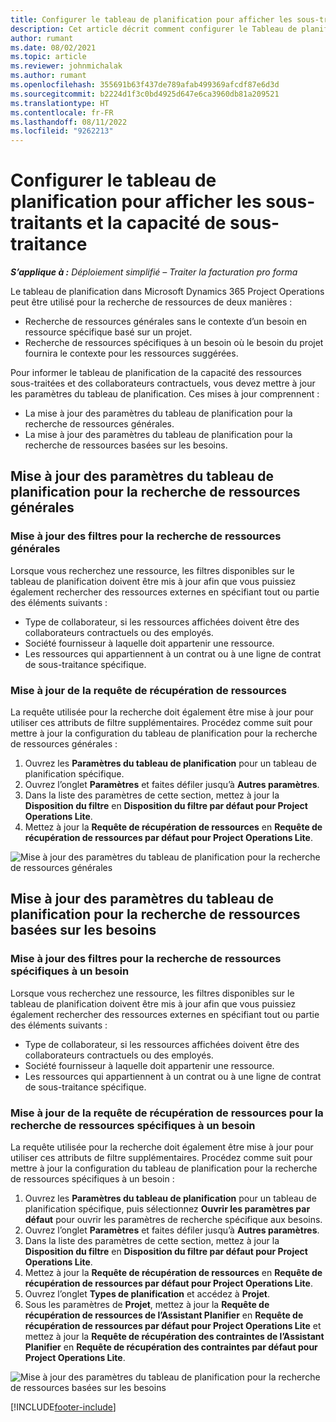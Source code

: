 ```yaml
---
title: Configurer le tableau de planification pour afficher les sous-traitants et la capacité de sous-traitance
description: Cet article décrit comment configurer le Tableau de planification dans Microsoft Dynamics 365 Project Operations pour afficher la capacité des ressources sous-traitées lors de la dotation en personnel des besoins en ressources du projet.
author: rumant
ms.date: 08/02/2021
ms.topic: article
ms.reviewer: johnmichalak
ms.author: rumant
ms.openlocfilehash: 355691b63f437de789afab499369afcdf87e6d3d
ms.sourcegitcommit: b2224d1f3c0bd4925d647e6ca3960db81a209521
ms.translationtype: HT
ms.contentlocale: fr-FR
ms.lasthandoff: 08/11/2022
ms.locfileid: "9262213"
---
```

# <a name="configure-schedule-board-to-show-contract-workers-and-subcontracted-capacity"></a>Configurer le tableau de planification pour afficher les sous-traitants et la capacité de sous-traitance 

_**S’applique à :** Déploiement simplifié – Traiter la facturation pro forma_

Le tableau de planification dans Microsoft Dynamics 365 Project Operations peut être utilisé pour la recherche de ressources de deux manières :

- Recherche de ressources générales sans le contexte d’un besoin en ressource spécifique basé sur un projet.
- Recherche de ressources spécifiques à un besoin où le besoin du projet fournira le contexte pour les ressources suggérées.

Pour informer le tableau de planification de la capacité des ressources sous-traitées et des collaborateurs contractuels, vous devez mettre à jour les paramètres du tableau de planification. Ces mises à jour comprennent : 
- La mise à jour des paramètres du tableau de planification pour la recherche de ressources générales.
- La mise à jour des paramètres du tableau de planification pour la recherche de ressources basées sur les besoins.

## <a name="update-schedule-board-settings-for-general-resource-search"></a>Mise à jour des paramètres du tableau de planification pour la recherche de ressources générales
### <a name="update-filters-for-general-resource-search"></a>Mise à jour des filtres pour la recherche de ressources générales
Lorsque vous recherchez une ressource, les filtres disponibles sur le tableau de planification doivent être mis à jour afin que vous puissiez également rechercher des ressources externes en spécifiant tout ou partie des éléments suivants :
  - Type de collaborateur, si les ressources affichées doivent être des collaborateurs contractuels ou des employés.
  - Société fournisseur à laquelle doit appartenir une ressource.
  - Les ressources qui appartiennent à un contrat ou à une ligne de contrat de sous-traitance spécifique.
    
### <a name="update-retrieve-resource-query"></a>Mise à jour de la requête de récupération de ressources
La requête utilisée pour la recherche doit également être mise à jour pour utiliser ces attributs de filtre supplémentaires. Procédez comme suit pour mettre à jour la configuration du tableau de planification pour la recherche de ressources générales :  
1. Ouvrez les **Paramètres du tableau de planification** pour un tableau de planification spécifique.
2. Ouvrez l’onglet **Paramètres** et faites défiler jusqu’à **Autres paramètres**.
3. Dans la liste des paramètres de cette section, mettez à jour la **Disposition du filtre** en **Disposition du filtre par défaut pour Project Operations Lite**.
4. Mettez à jour la **Requête de récupération de ressources** en **Requête de récupération de ressources par défaut pour Project Operations Lite**.

![Mise à jour des paramètres du tableau de planification pour la recherche de ressources générales](../media/BoardSettings.png)  

## <a name="update-schedule-board-settings-for-requirementbased-resource-search"></a>Mise à jour des paramètres du tableau de planification pour la recherche de ressources basées sur les besoins
### <a name="update-filters-for-requirement-specific-resource-search"></a>Mise à jour des filtres pour la recherche de ressources spécifiques à un besoin 
Lorsque vous recherchez une ressource, les filtres disponibles sur le tableau de planification doivent être mis à jour afin que vous puissiez également rechercher des ressources externes en spécifiant tout ou partie des éléments suivants :
 - Type de collaborateur, si les ressources affichées doivent être des collaborateurs contractuels ou des employés.
 - Société fournisseur à laquelle doit appartenir une ressource.
 - Les ressources qui appartiennent à un contrat ou à une ligne de contrat de sous-traitance spécifique.

### <a name="update-retrieve-resource-query-for-requirement-specific-resource-search"></a>Mise à jour de la requête de récupération de ressources pour la recherche de ressources spécifiques à un besoin 
La requête utilisée pour la recherche doit également être mise à jour pour utiliser ces attributs de filtre supplémentaires. Procédez comme suit pour mettre à jour la configuration du tableau de planification pour la recherche de ressources spécifiques à un besoin :

1. Ouvrez les **Paramètres du tableau de planification** pour un tableau de planification spécifique, puis sélectionnez **Ouvrir les paramètres par défaut** pour ouvrir les paramètres de recherche spécifique aux besoins.
2. Ouvrez l’onglet **Paramètres** et faites défiler jusqu’à **Autres paramètres**.
3. Dans la liste des paramètres de cette section, mettez à jour la **Disposition du filtre** en **Disposition du filtre par défaut pour Project Operations Lite**.
4. Mettez à jour la **Requête de récupération de ressources** en **Requête de récupération de ressources par défaut pour Project Operations Lite**.
5. Ouvrez l’onglet **Types de planification** et accédez à **Projet**.
6. Sous les paramètres de **Projet**, mettez à jour la **Requête de récupération de ressources de l’Assistant Planifier** en **Requête de récupération de ressources par défaut pour Project Operations Lite** et mettez à jour la **Requête de récupération des contraintes de l’Assistant Planifier** en **Requête de récupération des contraintes par défaut pour Project Operations Lite**.

![Mise à jour des paramètres du tableau de planification pour la recherche de ressources basées sur les besoins](../media/SASettings.png)  

[!INCLUDE[footer-include](../../includes/footer-banner.md)]
